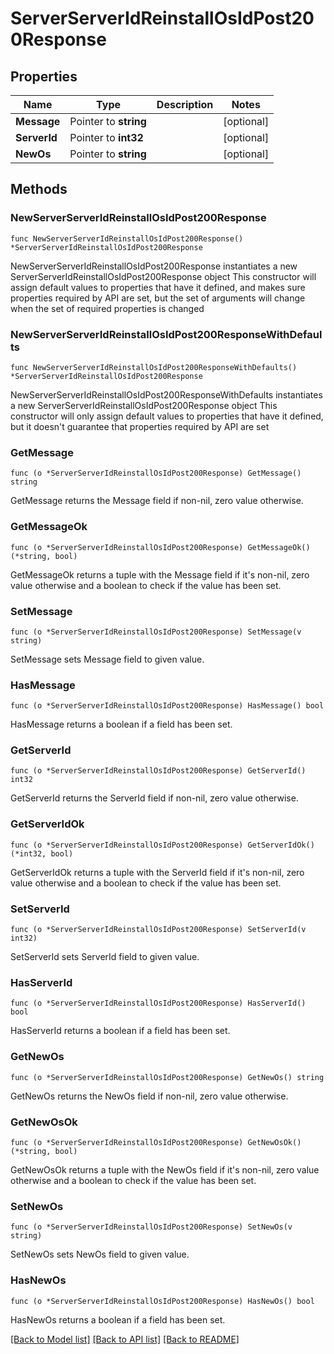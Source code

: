 # ServerServerIdReinstallOsIdPost200Response

## Properties

Name | Type | Description | Notes
------------ | ------------- | ------------- | -------------
**Message** | Pointer to **string** |  | [optional] 
**ServerId** | Pointer to **int32** |  | [optional] 
**NewOs** | Pointer to **string** |  | [optional] 

## Methods

### NewServerServerIdReinstallOsIdPost200Response

`func NewServerServerIdReinstallOsIdPost200Response() *ServerServerIdReinstallOsIdPost200Response`

NewServerServerIdReinstallOsIdPost200Response instantiates a new ServerServerIdReinstallOsIdPost200Response object
This constructor will assign default values to properties that have it defined,
and makes sure properties required by API are set, but the set of arguments
will change when the set of required properties is changed

### NewServerServerIdReinstallOsIdPost200ResponseWithDefaults

`func NewServerServerIdReinstallOsIdPost200ResponseWithDefaults() *ServerServerIdReinstallOsIdPost200Response`

NewServerServerIdReinstallOsIdPost200ResponseWithDefaults instantiates a new ServerServerIdReinstallOsIdPost200Response object
This constructor will only assign default values to properties that have it defined,
but it doesn't guarantee that properties required by API are set

### GetMessage

`func (o *ServerServerIdReinstallOsIdPost200Response) GetMessage() string`

GetMessage returns the Message field if non-nil, zero value otherwise.

### GetMessageOk

`func (o *ServerServerIdReinstallOsIdPost200Response) GetMessageOk() (*string, bool)`

GetMessageOk returns a tuple with the Message field if it's non-nil, zero value otherwise
and a boolean to check if the value has been set.

### SetMessage

`func (o *ServerServerIdReinstallOsIdPost200Response) SetMessage(v string)`

SetMessage sets Message field to given value.

### HasMessage

`func (o *ServerServerIdReinstallOsIdPost200Response) HasMessage() bool`

HasMessage returns a boolean if a field has been set.

### GetServerId

`func (o *ServerServerIdReinstallOsIdPost200Response) GetServerId() int32`

GetServerId returns the ServerId field if non-nil, zero value otherwise.

### GetServerIdOk

`func (o *ServerServerIdReinstallOsIdPost200Response) GetServerIdOk() (*int32, bool)`

GetServerIdOk returns a tuple with the ServerId field if it's non-nil, zero value otherwise
and a boolean to check if the value has been set.

### SetServerId

`func (o *ServerServerIdReinstallOsIdPost200Response) SetServerId(v int32)`

SetServerId sets ServerId field to given value.

### HasServerId

`func (o *ServerServerIdReinstallOsIdPost200Response) HasServerId() bool`

HasServerId returns a boolean if a field has been set.

### GetNewOs

`func (o *ServerServerIdReinstallOsIdPost200Response) GetNewOs() string`

GetNewOs returns the NewOs field if non-nil, zero value otherwise.

### GetNewOsOk

`func (o *ServerServerIdReinstallOsIdPost200Response) GetNewOsOk() (*string, bool)`

GetNewOsOk returns a tuple with the NewOs field if it's non-nil, zero value otherwise
and a boolean to check if the value has been set.

### SetNewOs

`func (o *ServerServerIdReinstallOsIdPost200Response) SetNewOs(v string)`

SetNewOs sets NewOs field to given value.

### HasNewOs

`func (o *ServerServerIdReinstallOsIdPost200Response) HasNewOs() bool`

HasNewOs returns a boolean if a field has been set.


[[Back to Model list]](../README.md#documentation-for-models) [[Back to API list]](../README.md#documentation-for-api-endpoints) [[Back to README]](../README.md)


